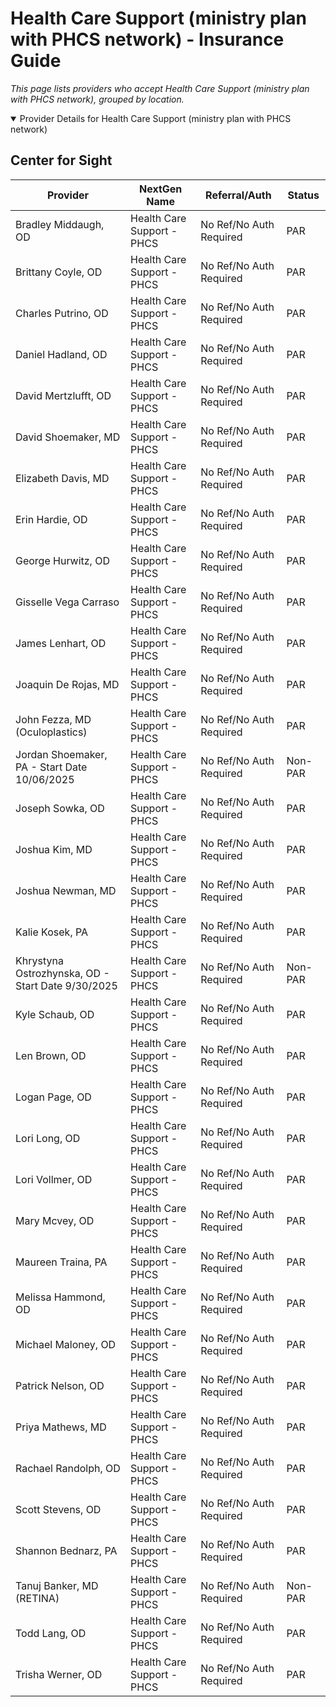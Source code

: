 # Health Care Support (ministry plan with PHCS network) - Insurance Guide

*This page lists providers who accept Health Care Support (ministry plan with PHCS network), grouped by location.*

<details open><summary>Provider Details for Health Care Support (ministry plan with PHCS network)</summary>

## Center for Sight

| Provider | NextGen Name | Referral/Auth | Status |
|----------|-------------|--------------|--------|
| Bradley Middaugh, OD | Health Care Support - PHCS | No Ref/No Auth Required | PAR |
| Brittany Coyle, OD | Health Care Support - PHCS | No Ref/No Auth Required | PAR |
| Charles Putrino, OD | Health Care Support - PHCS | No Ref/No Auth Required | PAR |
| Daniel Hadland, OD | Health Care Support - PHCS | No Ref/No Auth Required | PAR |
| David Mertzlufft, OD | Health Care Support - PHCS | No Ref/No Auth Required | PAR |
| David Shoemaker, MD | Health Care Support - PHCS | No Ref/No Auth Required | PAR |
| Elizabeth Davis, MD | Health Care Support - PHCS | No Ref/No Auth Required | PAR |
| Erin Hardie, OD | Health Care Support - PHCS | No Ref/No Auth Required | PAR |
| George Hurwitz, OD | Health Care Support - PHCS | No Ref/No Auth Required | PAR |
| Gisselle Vega Carraso | Health Care Support - PHCS | No Ref/No Auth Required | PAR |
| James Lenhart, OD | Health Care Support - PHCS | No Ref/No Auth Required | PAR |
| Joaquin De Rojas, MD | Health Care Support - PHCS | No Ref/No Auth Required | PAR |
| John Fezza, MD (Oculoplastics) | Health Care Support - PHCS | No Ref/No Auth Required | PAR |
| Jordan Shoemaker, PA - Start Date 10/06/2025 | Health Care Support - PHCS | No Ref/No Auth Required | Non-PAR |
| Joseph Sowka, OD | Health Care Support - PHCS | No Ref/No Auth Required | PAR |
| Joshua Kim, MD | Health Care Support - PHCS | No Ref/No Auth Required | PAR |
| Joshua Newman, MD | Health Care Support - PHCS | No Ref/No Auth Required | PAR |
| Kalie Kosek, PA | Health Care Support - PHCS | No Ref/No Auth Required | PAR |
| Khrystyna Ostrozhynska, OD - Start Date 9/30/2025 | Health Care Support - PHCS | No Ref/No Auth Required | Non-PAR |
| Kyle Schaub, OD | Health Care Support - PHCS | No Ref/No Auth Required | PAR |
| Len Brown, OD | Health Care Support - PHCS | No Ref/No Auth Required | PAR |
| Logan Page, OD | Health Care Support - PHCS | No Ref/No Auth Required | PAR |
| Lori Long, OD | Health Care Support - PHCS | No Ref/No Auth Required | PAR |
| Lori Vollmer, OD | Health Care Support - PHCS | No Ref/No Auth Required | PAR |
| Mary Mcvey, OD | Health Care Support - PHCS | No Ref/No Auth Required | PAR |
| Maureen Traina, PA | Health Care Support - PHCS | No Ref/No Auth Required | PAR |
| Melissa Hammond, OD | Health Care Support - PHCS | No Ref/No Auth Required | PAR |
| Michael Maloney, OD | Health Care Support - PHCS | No Ref/No Auth Required | PAR |
| Patrick Nelson, OD | Health Care Support - PHCS | No Ref/No Auth Required | PAR |
| Priya Mathews, MD | Health Care Support - PHCS | No Ref/No Auth Required | PAR |
| Rachael Randolph, OD | Health Care Support - PHCS | No Ref/No Auth Required | PAR |
| Scott Stevens, OD | Health Care Support - PHCS | No Ref/No Auth Required | PAR |
| Shannon Bednarz, PA | Health Care Support - PHCS | No Ref/No Auth Required | PAR |
| Tanuj Banker, MD (RETINA) | Health Care Support - PHCS | No Ref/No Auth Required | Non-PAR |
| Todd Lang, OD | Health Care Support - PHCS | No Ref/No Auth Required | PAR |
| Trisha Werner, OD | Health Care Support - PHCS | No Ref/No Auth Required | PAR |

</details>

